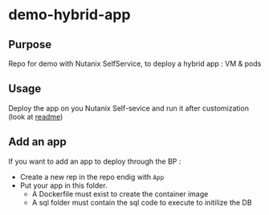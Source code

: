 # demo-hybrid-app

## Purpose
Repo for demo with Nutanix SelfService, to deploy a hybrid app : VM &amp; pods

## Usage 
Deploy the app on you Nutanix Self-sevice and run it after customization (look at [readme](Blueprint/Readme.md))

## Add an app
If you want to add an app to deploy through the BP : 
- Create a new rep in the repo endig with `App`
- Put your app in this folder.
  - A Dockerfile must exist to create the container image
  - A sql folder must contain the sql code to execute to initilize the DB
